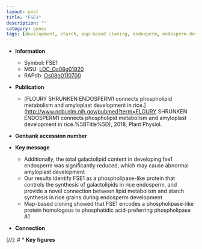 ```yaml
---
layout: post
title: "FSE1"
description: ""
category: genes
tags: [development, starch, map-based cloning, endosperm, endosperm development]
---
```


* **Information**  
    + Symbol: FSE1  
    + MSU: [LOC_Os08g01920](http://rice.uga.edu/cgi-bin/ORF_infopage.cgi?orf=LOC_Os08g01920)  
    + RAPdb: [Os08g0110700](http://rapdb.dna.affrc.go.jp/viewer/gbrowse_details/irgsp1?name=Os08g0110700)  

* **Publication**  
    + [FLOURY SHRUNKEN ENDOSPERM1 connects phospholipid metabolism and amyloplast development in rice.](http://www.ncbi.nlm.nih.gov/pubmed?term=FLOURY SHRUNKEN ENDOSPERM1 connects phospholipid metabolism and amyloplast development in rice.%5BTitle%5D), 2018, Plant Physiol.

* **Genbank accession number**  

* **Key message**  
    + Additionally, the total galactolipid content in developing fse1 endosperm was significantly reduced, which may cause abnormal amyloplast development
    + Our results identify FSE1 as a phospholipase-like protein that controls the synthesis of galactolipids in rice endosperm, and provide a novel connection between lipid metabolism and starch synthesis in rice grains during endosperm development
    + Map-based cloning showed that FSE1 encodes a phospholipase-like protein homologous to phosphatidic acid-preferring phospholipase A1

* **Connection**  

[//]: # * **Key figures**  


